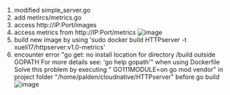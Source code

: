 1. modified simple_server.go
2. add metircs/metrics.go 
3. access http://IP:Port/images
4. access metrics from http://IP:Port/metrics
![image](https://user-images.githubusercontent.com/60275859/164990520-6869c979-577b-4c09-a8a0-8c995a142600.png)
6. build new image by using 'sudo docker build HTTPserver -t xueli17/httpserver:v1.0-metrics'
7. encounter error "go get: no install location for directory /build outside GOPATH For more details see: 'go help gopath'" when using Dockerfile <br>
   Solve this problem by executing " GO111MODULE=on go mod vendor" in project folder "/home/palden/cloudnative/HTTPserver" before go build<br>
  ![image](https://user-images.githubusercontent.com/60275859/165399320-2b339f0a-5b19-4577-8e3a-1dba88a8e606.png)
  



